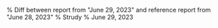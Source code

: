 % Diff between report from "June 29, 2023" and reference report from "June 28, 2023"
% Strudy
% June 29, 2023


